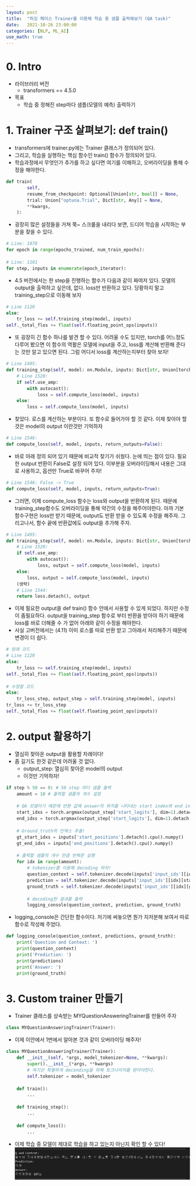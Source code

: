 ```yaml
---
layout: post
title:  "허깅 페이스 Trainer를 이용해 학습 중 샘플 출력해보기 (QA task)"
date:   2021-10-26 23:00:00
categories: [NLP, ML_AI]
use_math: true
---
```


# 0. Intro
* 라이브러리 버전
    * transformers == 4.5.0
* 목표
    * 학습 중 정해진 step마다 샘플(모델의 예측) 출력하기

# 1. Trainer 구조 살펴보기: def train()
* transformers에 trainer.py에는 Trainer 클래스가 정의되어 있다.
* 그리고, 학습을 실행하는 핵심 함수인 train() 함수가 정의되어 있다.
* 학습과정에서 무엇인가 추가를 하고 싶다면 여기를 이해하고, 오버라이딩을 통해 수정을 해야한다.

```python
def train(
        self,
        resume_from_checkpoint: Optional[Union[str, bool]] = None,
        trial: Union["optuna.Trial", Dict[str, Any]] = None,
        **kwargs,
    ):
```

* 굉장히 많은 설정들을 거쳐 쭉~ 스크롤을 내리다 보면, 드디어 학습을 시작하는 부분을 찾을 수 있다.

```python
# Line: 1078
for epoch in range(epochs_trained, num_train_epochs):

# Line: 1101
for step, inputs in enumerate(epoch_iterator):
```

* 4.5 버전에서는 한 step을 진행하는 함수가 다음과 같이 짜여저 있다. 모델의 output을 출력하고 싶은데, 없다. loss만 반환하고 있다. 당황하지 말고 training_step으로 이동해 보자

```python
# Line 1120
else:
    tr_loss += self.training_step(model, inputs)
self._total_flos += float(self.floating_point_ops(inputs))
```

* 또 굉장히 긴 함수 하나를 발견 할 수 있다. 어려울 수도 있지만, torch를 어느정도 다루어 봤으면 이 함수의 역활은 모델에 input을 주고, loss를 계산해 반환해 준다는 것만 알고 있으면 된다. 그럼 어디서 loss를 계산하는지부터 찾아 보자!

```python
# Line 1495:
def training_step(self, model: nn.Module, inputs: Dict[str, Union[torch.Tensor, Any]]) -> torch.Tensor:
    # Line 1520:
    if self.use_amp:
        with autocast():
            loss = self.compute_loss(model, inputs)
    else:
        loss = self.compute_loss(model, inputs)
```

* 찾았다. 로스를 계산하는 부분이다. 또 함수로 들어가야 할 것 같다. 이제 찾아야 할 것은 model의 output 이란것만 기억하자

```python
# Line 1546:
def compute_loss(self, model, inputs, return_outputs=False):
```

* 바로 아래 정의 되어 있기 때문에 비교적 찾기가 쉬웠다. 눈에 띄는 점이 있다. 필요한 output 반환이 False로 설정 되어 있다. 이부분을 오버라이딩해서 내용은 그대로 사용하고, 옵션만 True로 바꾸어 주자!

```python
# Line 1546: False -> True
def compute_loss(self, model, inputs, return_outputs=True):
```

* 그러면, 이제 compute_loss 함수는 loss와 output을 반환하게 된다. 때문에 training_step함수도 오버라이딩을 통해 약간의 수정을 해주어야한다. 아까 기본 함수구현은 loss만 받기 때문에, output도 반환 받을 수 있도록 수정을 해주자. 그리고나서, 함수 끝에 반환값에도 output을 추가해 주자.

```python
# Line 1495:
def training_step(self, model: nn.Module, inputs: Dict[str, Union[torch.Tensor, Any]]) -> torch.Tensor:
    # Line 1520:
    if self.use_amp:
        with autocast():
            loss, output = self.compute_loss(model, inputs)
    else:
        loss, output = self.compute_loss(model, inputs)
    (생략)
    # Line 1544:
    return loss.detach(), output 
```

* 이제 필요한 output을 def train() 함수 안에서 사용할 수 있게 되었다. 하지만 수정이 좀필요하다. output을 training_step 함수로 부터 반환을 받아야 하기 때문에 loss를 바로 더해줄 수 가 없어 아래와 같이 수정을 해야한다.
* 사실 고버전에서는 (4.11) 이미 로스를 따로 반환 받고 그아래서 처리해주기 때문에 변경이 더 쉽다.

```python
# 원래 코드
# Line 1120
else:
    tr_loss += self.training_step(model, inputs)
self._total_flos += float(self.floating_point_ops(inputs))

# 수정할 코드
else:
    tr_loss_step, output_step = self.training_step(model, inputs)
tr_loss += tr_loss_step
self._total_flos += float(self.floating_point_ops(inputs))
```

# 2. output 활용하기
* 열심히 찾아온 output을 활용할 차례이다!
* 좀 길기도 한것 같은데 어려울 것 없다.
    * output_step: 열심히 찾아온 model의 output
    * 이것만 기억하자!

```python
if step % 50 == 0: # 50 step 마다 샘플 출력
    amount = 10 # 출력할 샘플의 개수 설정
    
    # QA 모델이기 때문에 반환 값에 answer의 위치를 나타내는 start index와 end index를 예측하는 logit이 존재한다. torch.argmax를 통해 인덱스로 변환!
    start_idxs = torch.argmax(output_step['start_logits'], dim=1).detach().cpu().numpy()
    end_idxs = torch.argmax(output_step['start_logits'], dim=1).detach().cpu().numpy()
    
    # Ground_truth의 인덱스 추출!
    gt_start_idxs = inputs['start_positions'].detach().cpu().numpy()
    gt_end_idxs = inputs['end_positions'].detach().cpu().numpy()

    # 출력할 샘플의 개수 만큼 반복문 실행
    for idx in range(amount):  
        # tokenizer를 이용해 decoding 하자!
        question_context = self.tokenizer.decode(inputs['input_ids'][idx], skip_special_tokens=True)
        prediction = self.tokenizer.decode(inputs['input_ids'][idx][start_idxs[idx]:end_idxs[idx]+1], skip_special_tokens=True)
        ground_truth = self.tokenizer.decode(inputs['input_ids'][idx][gt_start_idxs[idx]:gt_end_idxs[idx]+1], skip_special_tokens=True)
        
        # decoding한 결과를 출력
        logging_console(question_context, prediction, ground_truth)
```

* logging_console은 간단한 함수이다. 저기에 써놓으면 뭔가 지저분해 보여서 따로 함수로 작성해 주었다.

```python
def logging_console(question_context, predictions, ground_truth):
    print('Question and Context: ')
    print(question_context)
    print('Prediction: ')
    print(predictions)
    print('Answer: ')
    print(ground_truth)
```

# 3. Custom trainer 만들기

* Trainer 클래스를 상속받는 MYQuestionAnsweringTrainer를 만들어 주자

```python
class MYQuestionAnsweringTrainer(Trainer):
```

* 이제 이안에서 1번에서 알아본 것과 같이 오버라이딩 해주자!

```python
class MYQuestionAnsweringTrainer(Trainer):
    def __init__(self, *args, model_tokenizer=None, **kwargs):
        super().__init__(*args, **kwargs)
        # 여기선 특별하게 deconding을 위해 토크나이저를 받아야한다.
        self.tokenizer = model_tokenizer

    def train():
        ...

    def training_step():
        ...

    def compute_loss():
        ...

```

* 이제 학습 중 모델이 제대로 학습을 하고 있는지 아닌지 확인 할 수 있다!  
![](/assets/image/mrc/custom_train_1.PNG)